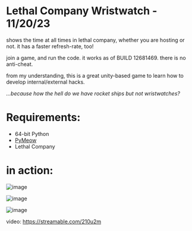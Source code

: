# Lethal Company Wristwatch - 11/20/23

shows the time at all times in lethal company, whether you are hosting or not. it has a faster refresh-rate, too! 

join a game, and run the code. it works as of BUILD 12681469. there is no anti-cheat. 

from my understanding, this is a great unity-based game to learn how to develop internal/external hacks.   



*...because how the hell do we have rocket ships but not wristwatches?*

# Requirements:
* 64-bit Python
* [PyMeow](https://github.com/qb-0/pyMeow/)
* Lethal Company

# in action:
![image](https://github.com/xmrstickers/Lethal-Company-Wristwatch-Python-External-Cheat/assets/89484281/d2cd0221-0af9-4999-9762-39eda76088bc)

![image](https://github.com/xmrstickers/Lethal-Company-Wristwatch-Python-External-Cheat/assets/89484281/128857f0-39ea-44e8-a2e4-12a7dc1eb52c)

![image](https://github.com/xmrstickers/Lethal-Company-Wristwatch-Python-External-Cheat/assets/89484281/6a8d1112-8d3a-468a-b6c0-786c44b896a5)

video: https://streamable.com/210u2m
